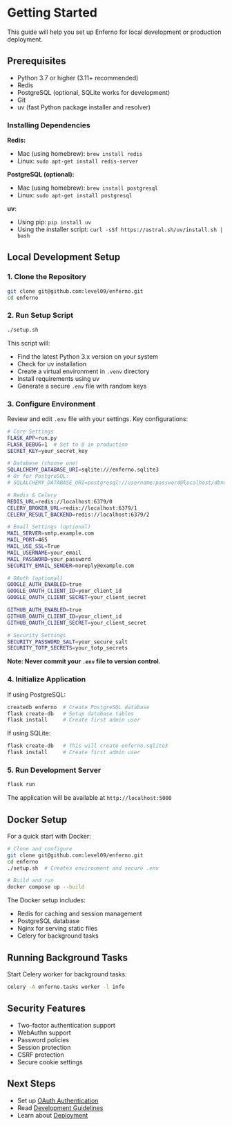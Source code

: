 # Getting Started

This guide will help you set up Enferno for local development or production deployment.

## Prerequisites

- Python 3.7 or higher (3.11+ recommended)
- Redis
- PostgreSQL (optional, SQLite works for development)
- Git
- uv (fast Python package installer and resolver)

### Installing Dependencies

**Redis:**

- Mac (using homebrew): `brew install redis`
- Linux: `sudo apt-get install redis-server`

**PostgreSQL (optional):**

- Mac (using homebrew): `brew install postgresql`
- Linux: `sudo apt-get install postgresql`

**uv:**

- Using pip: `pip install uv`
- Using the installer script: `curl -sSf https://astral.sh/uv/install.sh | bash`

## Local Development Setup

### 1. Clone the Repository

```bash
git clone git@github.com:level09/enferno.git
cd enferno
```

### 2. Run Setup Script

```bash
./setup.sh
```

This script will:
- Find the latest Python 3.x version on your system
- Check for uv installation
- Create a virtual environment in `.venv` directory
- Install requirements using uv
- Generate a secure `.env` file with random keys

### 3. Configure Environment

Review and edit `.env` file with your settings. Key configurations:

```bash
# Core Settings
FLASK_APP=run.py
FLASK_DEBUG=1  # Set to 0 in production
SECRET_KEY=your_secret_key

# Database (choose one)
SQLALCHEMY_DATABASE_URI=sqlite:///enferno.sqlite3
# Or for PostgreSQL:
# SQLALCHEMY_DATABASE_URI=postgresql://username:password@localhost/dbname

# Redis & Celery
REDIS_URL=redis://localhost:6379/0
CELERY_BROKER_URL=redis://localhost:6379/1
CELERY_RESULT_BACKEND=redis://localhost:6379/2

# Email Settings (optional)
MAIL_SERVER=smtp.example.com
MAIL_PORT=465
MAIL_USE_SSL=True
MAIL_USERNAME=your_email
MAIL_PASSWORD=your_password
SECURITY_EMAIL_SENDER=noreply@example.com

# OAuth (optional)
GOOGLE_AUTH_ENABLED=true
GOOGLE_OAUTH_CLIENT_ID=your_client_id
GOOGLE_OAUTH_CLIENT_SECRET=your_client_secret

GITHUB_AUTH_ENABLED=true
GITHUB_OAUTH_CLIENT_ID=your_client_id
GITHUB_OAUTH_CLIENT_SECRET=your_client_secret

# Security Settings
SECURITY_PASSWORD_SALT=your_secure_salt
SECURITY_TOTP_SECRETS=your_totp_secrets
```

**Note: Never commit your `.env` file to version control.**

### 4. Initialize Application

If using PostgreSQL:
```bash
createdb enferno  # Create PostgreSQL database
flask create-db   # Setup database tables
flask install     # Create first admin user
```

If using SQLite:
```bash
flask create-db   # This will create enferno.sqlite3
flask install     # Create first admin user
```

### 5. Run Development Server

```bash
flask run
```

The application will be available at `http://localhost:5000`

## Docker Setup

For a quick start with Docker:

```bash
# Clone and configure
git clone git@github.com:level09/enferno.git
cd enferno
./setup.sh  # Creates environment and secure .env

# Build and run
docker compose up --build
```

The Docker setup includes:
- Redis for caching and session management
- PostgreSQL database
- Nginx for serving static files
- Celery for background tasks

## Running Background Tasks

Start Celery worker for background tasks:

```bash
celery -A enferno.tasks worker -l info
```

## Security Features

- Two-factor authentication support
- WebAuthn support
- Password policies
- Session protection
- CSRF protection
- Secure cookie settings

## Next Steps

- Set up [OAuth Authentication](authentication.md)
- Read [Development Guidelines](development.md)
- Learn about [Deployment](deployment.md)
